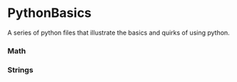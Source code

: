 # PythonBasics

A series of python files that illustrate the basics and quirks of using python.

### Math

### Strings
